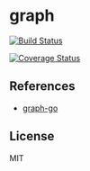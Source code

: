 # graph

[![Build Status](https://travis-ci.org/cipepser/goGraphAlgo.svg?branch=master)](https://travis-ci.org/cipepser/goGraphAlgo)

[![Coverage Status](https://coveralls.io/repos/github/cipepser/goGraphAlgo/badge.svg?branch=master)](https://coveralls.io/github/cipepser/goGraphAlgo?branch=master)


## References
* [graph-go](https://github.com/arnauddri/algorithms/blob/master/data-structures/graph/graph.go)

## License
MIT